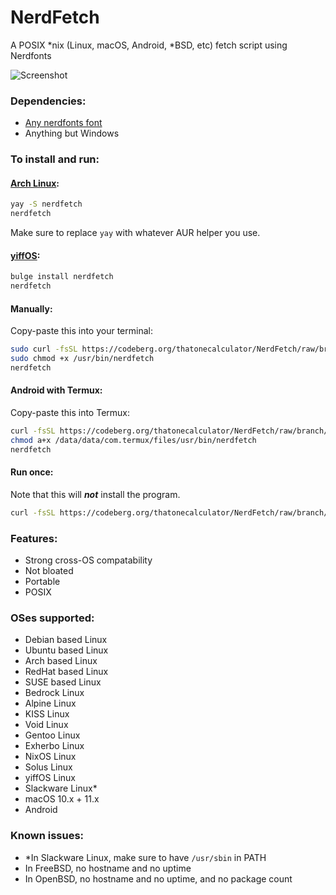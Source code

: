 # NerdFetch
 A POSIX \*nix (Linux, macOS, Android, \*BSD, etc) fetch script using Nerdfonts

<!-- ![Screenshot](https://i.imgur.com/and9kuQ.png) -->
![Screenshot](https://pool.jortage.com/voringme/misskey/e333eea0-f17d-4246-8e25-8330736ad79f.png)

### Dependencies:

- [Any nerdfonts font](https://www.nerdfonts.com/font-downloads)
- Anything but Windows

### To install and run:

#### [Arch Linux](https://aur.archlinux.org/packages/nerdfetch/):

```sh
yay -S nerdfetch
nerdfetch
```

Make sure to replace `yay` with whatever AUR helper you use. 

#### [yiffOS](https://git.yiffos.gay/Packaging/packages/src/branch/main/nerdfetch):

```sh
bulge install nerdfetch
nerdfetch
```

#### Manually:

Copy-paste this into your terminal:

```sh
sudo curl -fsSL https://codeberg.org/thatonecalculator/NerdFetch/raw/branch/master/nerdfetch -o /usr/bin/nerdfetch
sudo chmod +x /usr/bin/nerdfetch
nerdfetch
```

#### Android with Termux:

Copy-paste this into Termux:

```sh
curl -fsSL https://codeberg.org/thatonecalculator/NerdFetch/raw/branch/master/nerdfetch -o /data/data/com.termux/files/usr/bin/nerdfetch
chmod a+x /data/data/com.termux/files/usr/bin/nerdfetch
nerdfetch
```

#### Run once:

Note that this will ***not*** install the program.
```sh
curl -fsSL https://codeberg.org/thatonecalculator/NerdFetch/raw/branch/master/nerdfetch | sh
```

### Features:
- Strong cross-OS compatability
- Not bloated
- Portable
- POSIX

### OSes supported:
- Debian based Linux
- Ubuntu based Linux
- Arch based Linux
- RedHat based Linux
- SUSE based Linux
- Bedrock Linux
- Alpine Linux
- KISS Linux
- Void Linux
- Gentoo Linux
- Exherbo Linux
- NixOS Linux
- Solus Linux
- yiffOS Linux
- Slackware Linux\*
- macOS 10.x + 11.x
- Android

### Known issues:
- \*In Slackware Linux, make sure to have `/usr/sbin` in PATH
- In FreeBSD, no hostname and no uptime
- In OpenBSD, no hostname and no uptime, and no package count
